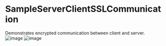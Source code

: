 # SampleServerClientSSLCommunication
Demonstrates encrypted communication between client and server.
![image](https://github.com/O-Cube/SampleServerClientSSLCommunication/assets/65163799/8a804a46-04f4-4327-9223-586e36e1e3b0)
![image](https://github.com/O-Cube/SampleServerClientSSLCommunication/assets/65163799/57d57e2d-c567-43eb-85b9-1fb5d263dfdf)


